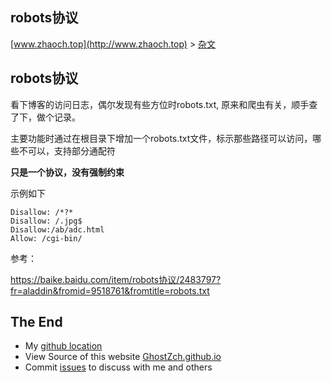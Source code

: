 ## robots协议

[www.zhaoch.top](http://www.zhaoch.top) > [杂文](http://www.zhaoch.top/杂文)

## robots协议

看下博客的访问日志，偶尔发现有些方位时robots.txt, 原来和爬虫有关，顺手查了下，做个记录。

主要功能时通过在根目录下增加一个robots.txt文件，标示那些路径可以访问，哪些不可以，支持部分通配符

**只是一个协议，没有强制约束**

示例如下

    Disallow: /*?*
    Disallow: /.jpg$
    Disallow:/ab/adc.html
    Allow: /cgi-bin/

参考：

https://baike.baidu.com/item/robots协议/2483797?fr=aladdin&fromid=9518761&fromtitle=robots.txt
## The End

+ My [github location](https://github.com/GhostZCH/)
+ View Source of this website [GhostZch.github.io](https://github.com/GhostZCH/GhostZch.github.io/)
+ Commit [issues](https://github.com/GhostZCH/GhostZch.github.io/issues) to discuss with me and others
